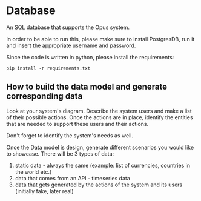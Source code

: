 # Database
An SQL database that supports the Opus system.

In order to be able to run this, please make sure to install PostgresDB, run it and insert the appropriate username and password.

Since the code is written in python, please install the requirements:
```
pip install -r requirements.txt
```

## How to build the data model and generate corresponding data
Look at your system's diagram. Describe the system users and make a list of their possible actions.
Once the actions are in place, identify the entities that are needed to support these users and their actions.

Don't forget to identify the system's needs as well.

Once the Data model is design, generate different scenarios you would like to showcase.
There will be 3 types of data:
1. static data - always the same (example: list of currencies, countries in the world etc.)
2. data that comes from an API - timeseries data
3. data that gets generated by the actions of the system and its users (initially fake, later real)
